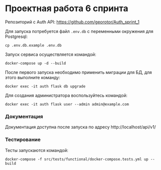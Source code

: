 # Проектная работа 6 спринта

Репозиторий с Auth API: https://github.com/georotor/Auth_sprint_1

Для запуска потребуется файл `.env.db` с переменными окружения для Postgresql:
```commandline
cp .env.db.example .env.db
```

Запуск сервиса осуществляется командой:
```commandline
docker-compose up -d --build
```

После первого запуска необходимо применить миграции для БД, для этого выполните команду:
```commandline
docker exec -it auth flask db upgrade
```

Для создания администратора воспользуйтесь командой:
```commandline
docker exec -it auth flask user --admin admin@example.com
```

### Документация
Документация доступна после запуска по адресу http://localhost/api/v1/

### Тестирование
Тесты запускаются командой:
```commandline
docker-compose -f src/tests/functional/docker-compose.tests.yml up --build
```